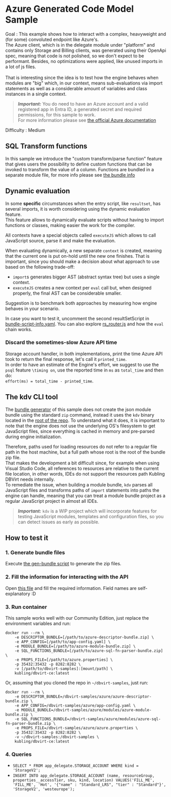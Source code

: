# Azure Generated Code Model Sample

Goal
: This example shows how to interact with a complex, heavyweight and (for some) convoluted endpoint like Azure's.
<br>
The Azure client, which is in the delegate module under "platform" and contains only Storage and Billing clients,
was generated using their OpenApi spec, meaning that code is not polished, so we don't expect to be performant.
Besides, no optimizations were applied, like unused imports in a lot of js files.
<br>
<br>
That is interesting since the idea is to test how the engine behaves when modules are "big" which, in our context,
means sub-evaluations via import statements as well as a considerable amount of variables and class instances in a single context. 

> **_Important:_** You do need to have an Azure account and a valid registered app in Entra ID, a generated secret
> and required permissions, for this sample to work.
> <br>
> For more information please see [the official Azure documentation](https://learn.microsoft.com/en-us/entra/identity-platform/quickstart-configure-app-access-web-apis#application-permission-to-microsoft-graph)

Difficulty
: Medium

## SQL Transform functions
In this sample we introduce the "custom transform/parse function" feature that gives users the possibility to define
custom functions that can be invoked to transform the value of a column.
Functions are bundled in a separate module file, for more info please see [the bundle info](modules/parser/bundle-sql-function-info.yaml)

## Dynamic evaluation
In some **specific** circumstances when the entry script, like `resultset`, has several imports, it is worth considering
using the dynamic evaluation feature.<br>
This feature allows to dynamically evaluate scripts without having to import functions or classes, making easier the work for the compiler.

All contexts have a special objects called `executeJS` which allows to call JavaScript source, parse it and make the evaluation.

When evaluating dynamically, a new separate `context` is created, meaning that the current one is put on-hold until the new one finishes.
That is important, since you should make a decision about what approach to use based on the following trade-off:

* `import`s generates bigger AST (abstract syntax tree) but uses a single context.
* `executeJS` creates a new context per `eval` call but, when designed properly, the final AST can be considerable smaller.

Suggestion is to benchmark both approaches by measuring how engine behaves in your scenario.

In case you want to test it, uncomment the second resultSetScript in [bundle-script-info.yaml](modules%2Fdelegate%2Fbundle-script-info.yaml).
You can also explore [rs_router.js](modules%2Fdelegate%2Faction%2Frs_router.js) and how the `eval` chain works.

### Discard the sometimes-slow Azure API time
Storage account handler, in both implementations, print the time Azure API took to return the final response, let's call it `printed_time`.<br>
In order to have an estimate of the Engine's effort, we suggest to use the `psql` feature `\timing on`, use the reported time in `ms` as `total_time`
and then do: <br> `effort(ms) = total_time - printed_time`.

## The kdv CLI tool
The [bundle generator](gen-bundles.sh) of this sample does not create the json module bundle using the standard `zip` command,
instead it uses the `kdv` binary located in the [root of the repo](../kdv).
To understand what it does, it is important to note that the engine does not use the underlying OS's filesystem to get JavaScript
files, since everything is cached in memory and pre-parsed during engine initialization.

Therefore, paths used for loading resources do not refer to a regular file path in the host machine, but a full path
whose root is the root of the bundle zip file.<br>
That makes the development a bit difficult since, for example when using Visual Studio Code, all references to resources
are relative to the current file location, in other words, IDEs do not support the resources path Kubling DBVirt needs internally.
<br>
To remediate the issue, when building a module bundle, `kdv` parses all JavaScript files and transforms paths of `import` statements into paths
the engine can handle, meaning that you can treat a module bundle project as a regular JavaScript project in almost all IDEs.

> **_Important:_** `kdv` is a WIP project which will incorporate features for testing JavaScript modules, templates and
> configuration files, so you can detect issues as early as possible.

## How to test it

### 1. Generate bundle files
Execute [the gen-bundle script](gen-bundles.sh) to generate the zip files.

### 2. Fill the information for interacting with the API
Open [this file](azure.properties) and fill the required information. Field names are self-explanatory :D

### 3. Run container
This sample works well with our Community Edition, just replace the environment variables and run:

```
docker run --rm \ 
    -e DESCRIPTOR_BUNDLE=[/path/to/azure-descriptor-bundle.zip] \
    -e APP_CONFIG=[/path/to/app-config.yaml] \
    -e MODULE_BUNDLE=[/path/to/azure-module-bundle.zip] \
    -e SQL_FUNCTIONS_BUNDLE=[/path/to/azure-sql-fn-parser-bundle.zip] \
    -e PROPS_FILE=[/path/to/azure.properties] \
    -p 35432:35432 -p 8282:8282 \
    -v [/path/to/dbvirt-samples]:[mount/path] \
    kubling/dbvirt-ce:latest
```

Or, assuming that you cloned the repo in `~/dbvirt-samples`, just run:
```
docker run --rm \
    -e DESCRIPTOR_BUNDLE=/dbvirt-samples/azure/azure-descriptor-bundle.zip \
    -e APP_CONFIG=/dbvirt-samples/azure/app-config.yaml \
    -e MODULE_BUNDLE=/dbvirt-samples/azure/modules/azure-module-bundle.zip \
    -e SQL_FUNCTIONS_BUNDLE=/dbvirt-samples/azure/modules/azure-sql-fn-parser-bundle.zip \
    -e PROPS_FILE=/dbvirt-samples/azure/azure.properties \
    -p 35432:35432 -p 8282:8282 \
    -v ~/dbvirt-samples:/dbvirt-samples \
    kubling/dbvirt-ce:latest
```

### 4. Queries
* `SELECT * FROM app_delegate.STORAGE_ACCOUNT WHERE kind = 'StorageV2';`
* `INSERT INTO app_delegate.STORAGE_ACCOUNT (name, resourceGroup, properties__accessTier, sku, kind, location)
   VALUES('FILL_ME', 'FILL_ME', 'Hot', '{"name" : "Standard_LRS", "tier" : "Standard"}', 'StorageV2', 'westeurope');`